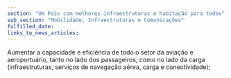```yaml
---
section: "Um País com melhores infraestruturas e habitação para todos"
sub_section: "Mobilidade, Infraestruturas e Comunicações"
fulfilled_date:
links_to_news_articles:
---
```


Aumentar a capacidade e eficiência de todo o setor da aviação e aeroportuário, tanto no lado dos passageiros, como no lado da carga (infraestruturas, serviços de navegação aérea, carga e conectividade);